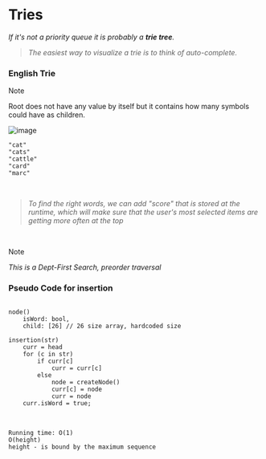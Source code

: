 # Tries

*If it's not a priority queue it is probably a **trie tree**.*

>*The easiest way to visualize a trie is to think of auto-complete.*

### English Trie

>[!NOTE]
>Root does not have any value by itself but it contains how many symbols could have as children.

![image](https://github.com/mbrezov/The-Last-Algorithms-Course-Youll-Need-notes/assets/127137480/6a320f2b-ceca-46cc-943a-dc5eafa5e9d4)


```
"cat"
"cats"
"cattle"
"card"
"marc"
```

<br />

>*To find the right words, we can add "score" that is stored at the runtime, which will make sure that the user's most selected items are getting more often at the top*

<br />

>[!NOTE]
>*This is a Dept-First Search, preorder traversal*

### Pseudo Code for insertion

```

node()
    isWord: bool,
    child: [26] // 26 size array, hardcoded size 

insertion(str)
    curr = head
    for (c in str)
        if curr[c]
            curr = curr[c]
        else
            node = createNode()
            curr[c] = node
            curr = node
    curr.isWord = true;
```

<br />

```
Running time: O(1)
O(height)
height - is bound by the maximum sequence
```
